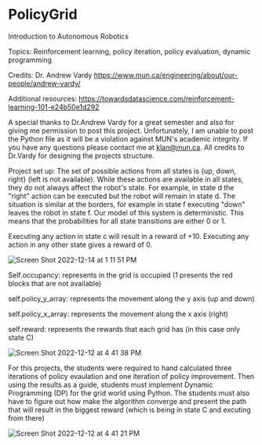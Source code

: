 # PolicyGrid
Introduction to Autonomous Robotics

Topics: Reinforcement learning, policy iteration, policy evaluation, dynamic programming

Credits: Dr. Andrew Vardy https://www.mun.ca/engineering/about/our-people/andrew-vardy/

Additional resources: https://towardsdatascience.com/reinforcement-learning-101-e24b50e1d292

A special thanks to Dr.Andrew Vardy for a great semester and also for giving me permission to post this project. Unfortunately, I am unable to post the Python file as it will be a violation against MUN's academic integrity. If you have any questions please contact me at klan@mun.ca. All credits to Dr.Vardy for designing the projects structure. 

Project set up: The set of possible actions from all states is {up, down, right} (left is not available).  While these actions are available in all states, they do not always affect the robot's state.  For example, in state d the "right" action can be executed but the robot will remain in state d.  The situation is similar at the borders, for example in state f executing "down" leaves the robot in state f.  Our model of this system is deterministic.  This means that the probabilities for all state transitions are either 0 or 1.

Executing any action in state c will result in a reward of +10.  Executing any action in any other state gives a reward of 0.

![Screen Shot 2022-12-14 at 1 11 51 PM](https://user-images.githubusercontent.com/66441548/207655431-048c7645-b120-473f-8589-e10aab77d796.png)


Self.occupancy: represents in the grid is occupied (1 presents the red blocks that are not available)

self.policy_y_array: represents the movement along the y axis (up and down)

self.policy_x_array: represents the movement along the x axis (right)

self.reward: represents the rewards that each grid has (in this case only state C)

![Screen Shot 2022-12-12 at 4 41 38 PM](https://user-images.githubusercontent.com/66441548/207653100-99e394fe-f0c2-414c-9a38-2f7bc09a0032.png)

For this projects, the students were required to hand calculated three iterations of policy evaulation and one iteration of policy improvement. Then using the results as a guide, students must implement Dynamic Programming (DP) for the grid world using Python. The students must also have to figure out how make the algorithm converge and present the path that will result in the biggest reward (which is being in state C and excuting from there) 

![Screen Shot 2022-12-12 at 4 41 21 PM](https://user-images.githubusercontent.com/66441548/207652586-57901b02-e14a-4589-b77e-1c441eff2cba.png)
